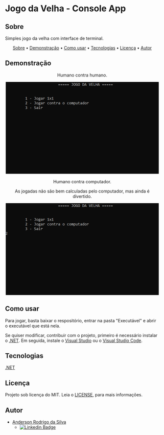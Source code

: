﻿# Jogo da Velha - Console App

## Sobre
Simples jogo da velha com interface de terminal.

<p align="center">
 <a href="#sobre">Sobre</a> • 
 <a href="#demonstração">Demonstração</a> • 
 <a href="#como-usar">Como usar</a> • 
 <a href="#tecnologias">Tecnologias</a> • 
 <a href="#licença">Licença</a> • 
 <a href="#autor">Autor</a>
</p>

## Demonstração

<p align="center"> 
  Humano contra humano.
</p>
  
<p align="center"> 
  <img width="500" height="300" src="Imagens/modo-1x1.gif">
</p>

<p align="center"> 
  Humano contra computador.
  <p align="center">
    As jogadas não são bem calculadas pelo computador, mas ainda é divertido.    
  </p>
</p>
  
<p align="center"> 
  <img width="500" height="300" src="Imagens/modo-pc.gif">
</p>

## Como usar

Para jogar, basta baixar o respositório, entrar na pasta "Executável" e abrir o executável que está nela. 

Se quiser modificar, contribuir com o projeto, primeiro é necessário instalar o [.NET](https://dotnet.microsoft.com/download). Em seguida, instale o [Visual Studio](https://visualstudio.microsoft.com/downloads/) ou o [Visual Studio Code](https://code.visualstudio.com/).

## Tecnologias

[.NET](https://dotnet.microsoft.com/download)

## Licença

Projeto sob licença do MIT. Leia o [LICENSE](), para mais informações.

## Autor

- [Anderson Rodrigo da Silva](https://github.com/anderson314)
  - [![Linkedin Badge](https://img.shields.io/badge/-Anderson-blue?style=flat-square&logo=Linkedin&logoColor=white&link=https://www.linkedin.com/in/anderson-rodrigo-da-silva-63598a209/)](https://www.linkedin.com/in/anderson-rodrigo-da-silva-63598a209/) 
